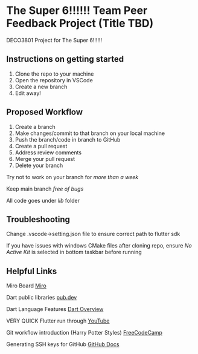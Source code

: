 # The Super 6!!!!!! Team Peer Feedback Project (Title TBD)
DECO3801 Project for The Super 6!!!!!!

## Instructions on getting started
1. Clone the repo to your machine
2. Open the repository in VSCode
3. Create a new branch
4. Edit away!

## Proposed Workflow
1. Create a branch
2. Make changes/commit to that branch on your local machine
3. Push the branch/code in branch to GitHub 
4. Create a pull request
5. Address review comments
6. Merge your pull request
7. Delete your branch

Try not to work on your branch for _more than a week_

Keep main branch _free of bugs_

All code goes under _lib_ folder

## Troubleshooting
Change .vscode->setting.json file to ensure correct path to flutter sdk

If you have issues with windows CMake files after cloning repo, ensure _No Active Kit_ is selected in bottom taskbar before running

## Helpful Links
Miro Board [Miro](https://miro.com/app/board/uXjVOh2lmtQ=/)

Dart public libraries [pub.dev](https://pub.dev/)

Dart Language Features [Dart Overview](https://dart.dev/guides/language/language-tour#a-basic-dart-program)

VERY QUICK Flutter run through [YouTube](https://www.youtube.com/watch?v=1xipg02Wu8s&t=631s)

Git workflow introduction (Harry Potter Styles) [FreeCodeCamp](https://www.freecodecamp.org/news/how-to-use-git-and-github-in-a-team-like-a-pro/) 

Generating SSH keys for GitHub [GitHub Docs](https://docs.github.com/en/authentication/connecting-to-github-with-ssh/generating-a-new-ssh-key-and-adding-it-to-the-ssh-agent)

